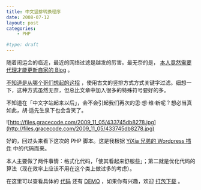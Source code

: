 ```yaml
---
title: 中文竖排转换程序
date: 2008-07-12
layout: post
categories:
    - PHP

#type: draft
---
```


随着闹运会的临近，最近的网络过滤是越发的厉害。最无奈的是， [本人竟然需要代理才能更新自家的 Blog](http://www.xuchao.cn/viewpoint/occult_event_of_chinatelecom_hangzhou_network.html) 。

 [不知道是从哪个哥们想起的这招](http://chiong.cn/2008/07/typeset-cyber-censorship/) ，使用古文的竖排方式方式关键字过滤。细想一下，这种方式虽然无奈，但总比文章中加入很多的特殊符号要好的多。

不知道在「中文字站起来以后」，会不会引起我们再次的思·想·维·新呢？想必当真如此，胡·适先生泉下也会含笑了。

![http://files.gracecode.com/2009_11_05/433745db8278.jpg](http://files.gracecode.com/2009_11_05/433745db8278.jpg)

好的，回过头来看下这次的 PHP 脚本。这是我根据  [YiXia 兄弟的 Wordpress 插件](http://www.wangkai.org/2008/07/07/wordpress-shuwen-plugin/) 中的代码而来。

本人主要做了两件事情：格式化代码，「使其看起来舒服些」；第二就是优化代码的算法（现在效率上应该不用在这个类上做过多的考虑）。

在这里可以查看具体的 [代码](http://graceco.de/ccw/ccw.inc.php.html) 还有  [DEMO](http://graceco.de/ccw/) ，如果你有兴趣，欢迎 [打包下载](http://files.gracecode.com/2008_07_12/1215828285.zip) 。
